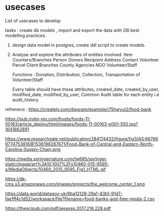 # usecases
List of usecases to develop

tasks : create db models , import and export the data with DB best modelling practices.
1. design data model in postgres, create ddl script to create models.
2. Analyse and explore the attributes of entities involved.
   Item
	 Counters/Branches
	 Person
	 Donors
	 Recipient
	 Address
	 Contact
   Volunteer
   Parcel
   Client
   Branches
   County
   Agencies
   NGO
   Volunteer/Staff
   
   Functions :
   Donation, Distribution, Collection, Transportation of Volunteer/Staff
   
   Every table should have these attributes, created_date, created_by_user, modified_date, modified_by_user, Common Audit table for each entity i.e audit_history

refrenece :
https://creately.com/diagram/example/i75hwyut2/food-bank

https://pub.mdpi-res.com/foods/foods-11-00163/article_deploy/html/images/foods-11-00163-g001-550.jpg?1641862891

https://www.researchgate.net/publication/284174432/figure/fig3/AS:667669774753816@1536196287671/Food-Bank-of-Central-and-Eastern-North-Carolina-Supply-Chain.png

https://media.springernature.com/lw685/springer-static/image/art%3A10.1007%2Fs10460-015-9595-x/MediaObjects/10460_2015_9595_Fig1_HTML.gif

https://dk-cms.s3.amazonaws.com/images/projects/the_welcome_center_1.png

https://data.world/datagov-uk/6ba12128-29a1-43b1-91d7-fae1ff4c1d52/workspace/file?filename=food-banks-and-free-meals-2.csv

https://thescipub.com/pdf/ajeassp.2017.218.228.pdf
